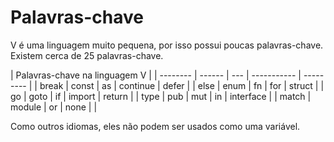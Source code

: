 # Palavras-chave

V é uma linguagem muito pequena, por isso possui poucas palavras-chave. Existem cerca de 25 palavras-chave.

| Palavras-chave na linguagem V                     |
| -------- | ------ | --- | ----------- | --------- |
| break    | const  | as  | continue    | defer     |
| else     | enum   | fn  | for         | struct    |
| go       | goto   | if  | import      | return    |
| type     | pub    | mut | in          | interface |
| match    | module | or  | none        |           |

Como outros idiomas, eles não podem ser usados como uma variável.
